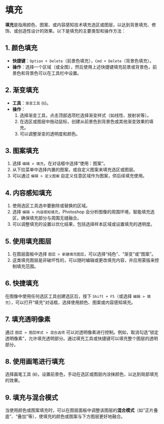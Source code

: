 # 填充

**填充**是指用颜色、图案、或内容感知技术填充选区或图层，以达到背景填充、修饰、或创造性设计的效果。以下是填充的主要类型和操作方法：

## 1. 颜色填充

- **快捷键**：`Option + Delete`（前景色填充），`Cmd + Delete`（背景色填充）。
- **操作**：选择一个区域（或全图），然后使用上述快捷键填充前景或背景色，前景色和背景色可以在工具栏中设置。

## 2. 渐变填充

- **工具**：`渐变工具` (`G`)。
- **操作**：
    1. 选择渐变工具，点击顶部选项栏选择渐变样式（如线性、放射状等）。
    2. 在选区或图层中拖动鼠标，创建从前景色到背景色或其他渐变效果的填充。
    3. 可以调整渐变的透明度和颜色。

## 3. 图案填充

1. 选择 `编辑 > 填充`，在对话框中选择“使用：图案”。
2. 从下拉菜单中选择内置的图案，或自定义图案来填充选区或图层。
3. 可以通过 `编辑 > 定义图案` 自定义任意区域作为图案，供后续填充使用。

## 4. 内容感知填充

1. 使用选区工具选中要删除或替换的区域。
2. 选择 `编辑 > 内容感知填充`，Photoshop 会分析图像的周围环境，智能填充选区，确保填充部分与周围无缝融合。
3. 可以调整填充的设置以优化结果，包括选择样本区域或设置填充的透明度。

## 5. 使用填充图层

1. 在图层面板中选择 `图层 > 新建填充图层`，可以选择“纯色”、“渐变”或“图案”。
2. 这类填充图层是非破坏性的，可以随时编辑或更改填充内容，并应用蒙版来控制填充范围。

## 6. 快捷填充

在图像中使用任何选区工具创建选区后，按下 `Shift + F5`（或选择 `编辑 > 填充`），可以打开“填充”对话框，选择使用颜色、图案或内容感知填充。

## 7. 填充透明像素

通过 `图层 > 图层样式 > 混合选项` 可以对透明像素进行控制。例如，取消勾选“锁定透明像素”，允许填充透明部分。通过填充工具或快捷键可以填充整个图层的透明部分。

## 8. 使用画笔进行填充

选择画笔工具 (`B`)，设置前景色，手动在选区或图层内涂抹颜色，以达到局部填充的效果。

## 9. 填充与混合模式

当使用颜色或图案填充时，可以在图层面板中调整该图层的**混合模式**（如“正片叠底”、“叠加”等），使填充的颜色或图案与下方图层更好地融合。